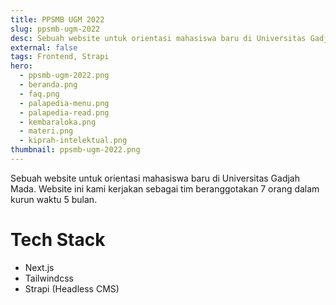 ```yaml
---
title: PPSMB UGM 2022
slug: ppsmb-ugm-2022
desc: Sebuah website untuk orientasi mahasiswa baru di Universitas Gadjah Mada.
external: false
tags: Frontend, Strapi
hero:
  - ppsmb-ugm-2022.png
  - beranda.png
  - faq.png
  - palapedia-menu.png
  - palapedia-read.png
  - kembaraloka.png
  - materi.png
  - kiprah-intelektual.png
thumbnail: ppsmb-ugm-2022.png
---
```


Sebuah website untuk orientasi mahasiswa baru di Universitas Gadjah Mada. Website ini kami kerjakan sebagai tim beranggotakan 7 orang dalam kurun waktu 5 bulan.

# Tech Stack

- Next.js
- Tailwindcss
- Strapi (Headless CMS)
